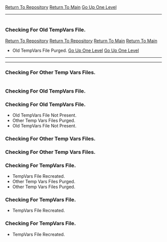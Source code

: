 [Return To Repository](https://github.com/DigitalWarrior/piholeparser/)
[Return To Main](https://github.com/DigitalWarrior/piholeparser/blob/master/RecentRunLogs/Mainlog.md)
[Go Up One Level](https://github.com/DigitalWarrior/piholeparser/blob/master/RecentRunLogs/TopLevelScripts/10-Running-Initial-Tasks.md)
____________________________________
# 
### Checking For Old TempVars File.
[Return To Repository](https://github.com/DigitalWarrior/piholeparser/)
[Return To Repository](https://github.com/DigitalWarrior/piholeparser/)
[Return To Main](https://github.com/DigitalWarrior/piholeparser/blob/master/RecentRunLogs/Mainlog.md)
[Return To Main](https://github.com/DigitalWarrior/piholeparser/blob/master/RecentRunLogs/Mainlog.md)
* Old TempVars File Purged.
[Go Up One Level](https://github.com/DigitalWarrior/piholeparser/blob/master/RecentRunLogs/TopLevelScripts/10-Running-Initial-Tasks.md)
[Go Up One Level](https://github.com/DigitalWarrior/piholeparser/blob/master/RecentRunLogs/TopLevelScripts/10-Running-Initial-Tasks.md)

____________________________________
____________________________________
### Checking For Other Temp Vars Files.
# 
# 
### Checking For Old TempVars File.
### Checking For Old TempVars File.
* Old TempVars File Not Present.
* Other Temp Vars Files Purged.
* Old TempVars File Not Present.



### Checking For Other Temp Vars Files.
### Checking For Other Temp Vars Files.
### Checking For TempVars File.
* TempVars File Recreated.
* Other Temp Vars Files Purged.
* Other Temp Vars Files Purged.


### Checking For TempVars File.
* TempVars File Recreated.
### Checking For TempVars File.
* TempVars File Recreated.

